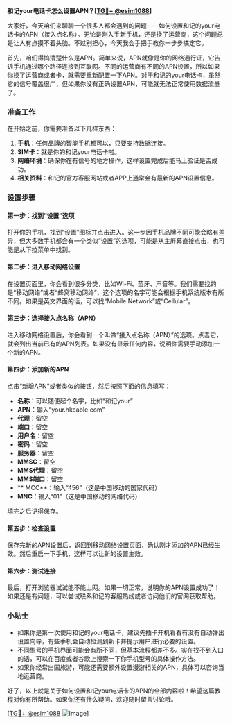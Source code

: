 **和记your电话卡怎么设置APN？[[TG💪+ @esim1088](https://t.me/s/esim1088)]**

大家好，今天咱们来聊聊一个很多人都会遇到的问题——如何设置和记的your电话卡的APN（接入点名称）。无论是刚入手新手机，还是换了运营商，这个问题总是让人有点摸不着头脑。不过别担心，今天我会手把手教你一步步搞定它。

首先，咱们得搞清楚什么是APN。简单来说，APN就像是你的网络通行证，它告诉手机通过哪个路径连接到互联网。不同的运营商有不同的APN设置，所以如果你换了运营商或者卡，就需要重新配置一下APN。对于和记的your电话卡，虽然它的信号覆盖很广，但如果你没有正确设置APN，可能就无法正常使用数据流量了。

### 准备工作

在开始之前，你需要准备以下几样东西：

1. **手机**：任何品牌的智能手机都可以，只要支持数据连接。
2. **SIM卡**：就是你的和记your电话卡啦。
3. **网络环境**：确保你在有信号的地方操作，这样设置完成后能马上验证是否成功。
4. **相关资料**：和记的官方客服网站或者APP上通常会有最新的APN设置信息。

### 设置步骤

#### 第一步：找到“设置”选项

打开你的手机，找到“设置”图标并点击进入。这一步因手机品牌不同可能会略有差异，但大多数手机都会有一个类似“设置”的选项，可能是从主屏幕直接点击，也可能是从下拉菜单中找到。

#### 第二步：进入移动网络设置

在设置页面里，你会看到很多分类，比如Wi-Fi、蓝牙、声音等。我们需要找的是“移动网络”或者“蜂窝移动网络”，这个选项的名字可能会根据手机系统版本有所不同。如果是英文界面的话，可以找“Mobile Network”或“Cellular”。

#### 第三步：选择接入点名称（APN）

进入移动网络设置后，你会看到一个叫做“接入点名称（APN）”的选项。点击它，就会列出当前已有的APN列表。如果没有显示任何内容，说明你需要手动添加一个新的APN。

#### 第四步：添加新的APN

点击“新增APN”或者类似的按钮，然后按照下面的信息填写：

- **名称**：可以随便起个名字，比如“和记your”
- **APN**：输入“your.hkcable.com”
- **代理**：留空
- **端口**：留空
- **用户名**：留空
- **密码**：留空
- **服务器**：留空
- **MMSC**：留空
- **MMS代理**：留空
- **MMS端口**：留空
- ** MCC**：输入“456”（这是中国移动的国家代码）
- **MNC**：输入“01”（这是中国移动的网络代码）

填完之后记得保存。

#### 第五步：检查设置

保存完新的APN设置后，返回到移动网络设置页面，确认刚才添加的APN已经生效。然后重启一下手机，这样可以让新的设置生效。

#### 第六步：测试连接

最后，打开浏览器试试能不能上网。如果一切正常，说明你的APN设置成功了！如果还是有问题，可以尝试联系和记的客服热线或者访问他们的官网获取帮助。

### 小贴士

- 如果你是第一次使用和记的your电话卡，建议先插卡开机看看有没有自动弹出设置向导，有些手机会自动检测到新卡并提示用户进行必要的设置。
- 不同型号的手机界面可能会有所不同，但基本流程都差不多。实在找不到入口的话，可以在百度或者谷歌上搜索一下你手机型号的具体操作方法。
- 如果你经常出国旅游，可能还需要额外设置漫游相关的APN，具体可以咨询当地运营商。

好了，以上就是关于如何设置和记your电话卡的APN的全部内容啦！希望这篇教程对你有所帮助。如果你还有什么疑问，欢迎随时留言讨论哦。

[[TG💪+ @esim1088](https://t.me/s/esim1088) ![Image](https://i.postimg.cc/4NQfJmqS/Snipaste-2025-05-13-00-14-12.png)]